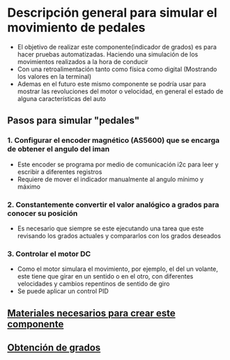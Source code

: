 # Descripción general para simular el movimiento de pedales
* El objetivo de realizar este componente(indicador de grados) es para hacer pruebas automatizadas. Haciendo una simulación de los movimientos realizados a la hora de conducir
* Con una retroalimentación tanto como física como digital (Mostrando los valores en la terminal)
* Ademas en el futuro este mismo componente se podría usar para mostrar las revoluciones del motor o velocidad, en general el estado de alguna características del auto
## Pasos para simular "pedales" 

### 1. Configurar el encoder magnético (AS5600) que se encarga de obtener el angulo del iman 
- Este encoder se programa por medio de comunicación i2c para leer y escribir a diferentes registros
- Requiere de mover el indicador manualmente al angulo mínimo y máximo
### 2. Constantemente convertir el valor analógico a grados para conocer su posición
- Es necesario que siempre se este ejecutando una tarea que este revisando los grados actuales y compararlos con los grados deseados
### 3. Controlar el motor DC
- Como el motor simulara el movimiento, por ejemplo, el del un volante, este tiene que girar en un sentido o en el otro, con diferentes velocidades y cambios repentinos de sentido de giro
- Se puede aplicar un control PID

## [Materiales necesarios para crear este componente](Hardware%20componentes%20eléctricos/Indicador%20de%20grados.md)
## [Obtención de grados](../Firmware/Obtención%20de%20grados.md)





